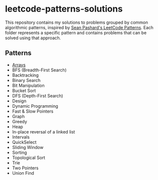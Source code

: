 # leetcode-patterns-solutions

This repository contains my solutions to problems grouped by common algorithmic patterns, inspired by [Sean Pashard's LeetCode Patterns](https://seanprashad.com/leetcode-patterns/). Each folder represents a specific pattern and contains problems that can be solved using that approach.

## Patterns
- [Arrays](https://github.com/zuzqqa/leetcode-patterns-solutions/tree/main/arrays)
- BFS (Breadth-First Search)
- Backtracking
- Binary Search
- Bit Manipulation
- Bucket Sort
- DFS (Depth-First Search)
- Design
- Dynamic Programming
- Fast & Slow Pointers
- Graph
- Greedy
- Heap
- In-place reversal of a linked list
- Intervals
- QuickSelect
- Sliding Window
- Sorting
- Topological Sort
- Trie
- Two Pointers
- Union Find

